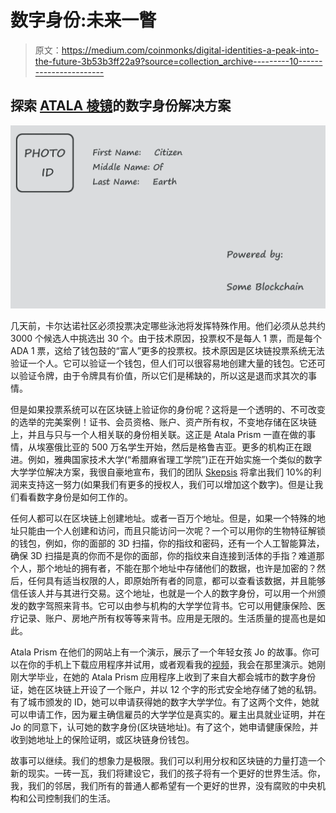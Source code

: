 # 数字身份:未来一瞥

> 原文：<https://medium.com/coinmonks/digital-identities-a-peak-into-the-future-3b53b3ff22a9?source=collection_archive---------10----------------------->

## 探索 [ATALA 棱镜](https://atalaprism.io/)的数字身份解决方案

![](img/a7868e0986b61331bc5e05097de172f6.png)

几天前，卡尔达诺社区必须投票决定哪些泳池将发挥特殊作用。他们必须从总共约 3000 个候选人中挑选出 30 个。由于技术原因，投票权不是每人 1 票，而是每个 ADA 1 票，这给了钱包鼓的“富人”更多的投票权。技术原因是区块链投票系统无法验证一个人。它可以验证一个钱包，但人们可以很容易地创建大量的钱包。它还可以验证令牌，由于令牌具有价值，所以它们是稀缺的，所以这是退而求其次的事情。

但是如果投票系统可以在区块链上验证你的身份呢？这将是一个透明的、不可改变的选举的完美案例！证书、会员资格、账户、资产所有权，不变地存储在区块链上，并且与只与一个人相关联的身份相关联。这正是 Atala Prism 一直在做的事情，从埃塞俄比亚的 500 万名学生开始，然后是格鲁吉亚。更多的机构正在跟进。例如，雅典国家技术大学(“希腊麻省理工学院”)正在开始实施一个类似的数字大学学位解决方案，我很自豪地宣布，我们的团队 [Skepsis](https://skepsispool.com) 将拿出我们 10%的利润来支持这一努力(如果我们有更多的授权人，我们可以增加这个数字)。但是让我们看看数字身份是如何工作的。

任何人都可以在区块链上创建地址。或者一百万个地址。但是，如果一个特殊的地址只能由一个人创建和访问，而且只能访问一次呢？一个可以用你的生物特征解锁的钱包，例如，你的面部的 3D 扫描，你的指纹和密码，还有一个人工智能算法，确保 3D 扫描是真的你而不是你的面部，你的指纹来自连接到活体的手指？难道那个人，那个地址的拥有者，不能在那个地址中存储他们的数据，也许是加密的？然后，任何具有适当权限的人，即原始所有者的同意，都可以查看该数据，并且能够信任该人并与其进行交易。这个地址，也就是一个人的数字身份，可以用一个州颁发的数字驾照来背书。它可以由参与机构的大学学位背书。它可以用健康保险、医疗记录、账户、房地产所有权等等来背书。应用是无限的。生活质量的提高也是如此。

Atala Prism 在他们的网站上有一个演示，展示了一个年轻女孩 Jo 的故事。你可以在你的手机上下载应用程序并试用，或者观看我的[视频](https://www.youtube.com/watch?v=vW5WPMGAbNY)，我会在那里演示。她刚刚大学毕业，在她的 Atala Prism 应用程序上收到了来自大都会城市的数字身份证，她在区块链上开设了一个账户，并以 12 个字的形式安全地存储了她的私钥。有了城市颁发的 ID，她可以申请获得她的数字大学学位。有了这两个文件，她就可以申请工作，因为雇主确信雇员的大学学位是真实的。雇主出具就业证明，并在 Jo 的同意下，认可她的数字身份(区块链地址)。有了这个，她申请健康保险，并收到她地址上的保险证明，或区块链身份钱包。

故事可以继续。我们的想象力是极限。我们可以利用分权和区块链的力量打造一个新的现实。一砖一瓦，我们将建设它，我们的孩子将有一个更好的世界生活。你，我，我们的邻居，我们所有的普通人都希望有一个更好的世界，没有腐败的中央机构和公司控制我们的生活。